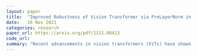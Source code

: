 ```yaml
---
layout: paper
title:  "Improved Robustness of Vision Transformer via PreLayerNorm in Patch Embedding"
date:   16 Nov 2021
categories: research
paper_url: https://arxiv.org/pdf/2111.08413
code_url: 
summary: "Recent advancements in vision transformers (ViTs) have shown superior performance across diverse visual tasks, surpassing convolutional neural networks (CNNs). Given ViT's distinct architecture, understanding its behavior and reliability is imperative. This paper investigates ViT's robustness by comparing it with CNNs under various image corruptions relevant to real-world vision tasks. While ViT generally exhibits comparable or improved robustness over CNNs, it consistently underperforms in contrast enhancement tasks. Analysis suggests that positional embedding in ViT's patch embedding may malfunction with color scale changes. We propose PreLayerNorm, a modified patch embedding structure, to address this issue and ensure scale-invariant behavior in ViT. ViT with PreLayerNorm demonstrates enhanced robustness across various corruptions, particularly in contrast-varying environments."
---
```


